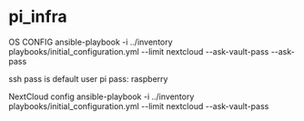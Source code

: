 # pi_infra

OS CONFIG
ansible-playbook -i ../inventory playbooks/initial_configuration.yml --limit nextcloud --ask-vault-pass --ask-pass

ssh pass is default user pi pass: raspberry

NextCloud config
ansible-playbook -i ../inventory playbooks/initial_configuration.yml --limit nextcloud --ask-vault-pass